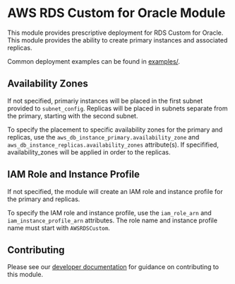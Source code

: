 # AWS RDS Custom for Oracle Module

This module provides prescriptive deployment for RDS Custom for Oracle. This module provides the ability to create primary instances and associated replicas.

Common deployment examples can be found in [examples/](./examples).

## Availability Zones

If not specified, primariy instances will be placed in the first subnet provided to `subnet_config`. Replicas will be placed in subnets separate from the primary, starting with the second subnet.

To specify the placement to specific availability zones for the primary and replicas, use the `aws_db_instance_primary.availability_zone` and `aws_db_instance_replicas.availability_zones` attribute(s). If specifified, availability_zones will be applied in order to the replicas.

## IAM Role and Instance Profile

If not specified, the module will create an IAM role and instance profile for the primary and replicas.

To specify the IAM role and instance profile, use the `iam_role_arn` and `iam_instance_profile_arn` attributes. The role name and instance profile name must start with `AWSRDSCustom`.

## Contributing

Please see our [developer documentation](https://github.com/aws-ia/terraform-aws-vpc/blob/main/contributing.md) for guidance on contributing to this module.
